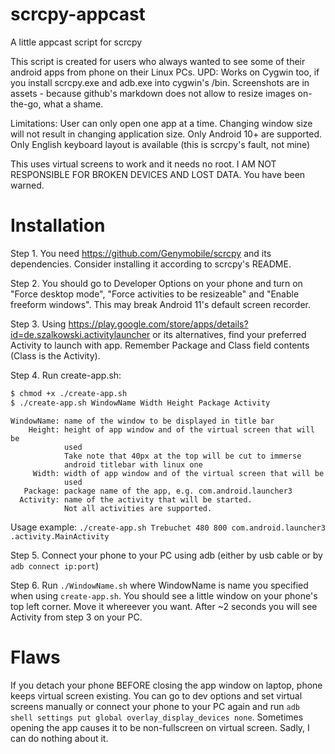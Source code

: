 # scrcpy-appcast
A little appcast script for scrcpy

This script is created for users who always wanted to see some of their android apps from phone on their Linux PCs. UPD: Works on Cygwin too, if you install scrcpy.exe and adb.exe into cygwin's /bin. Screenshots are in assets - because github's markdown does not allow to resize images on-the-go, what a shame.

Limitations:
User can only open one app at a time.
Changing window size will not result in changing application size.
Only Android 10+ are supported.
Only English keyboard layout is available (this is scrcpy's fault, not mine)

This uses virtual screens to work and it needs no root.
I AM NOT RESPONSIBLE FOR BROKEN DEVICES AND LOST DATA. You have been warned.

# Installation

Step 1. You need https://github.com/Genymobile/scrcpy and its dependencies. Consider installing it according to scrcpy's README.

Step 2. You should go to Developer Options on your phone and turn on "Force desktop mode", "Force activities to be resizeable" and "Enable freeform windows". This may break Android 11's default screen recorder.

Step 3. Using https://play.google.com/store/apps/details?id=de.szalkowski.activitylauncher or its alternatives, find your preferred Activity to launch with app. Remember Package and Class field contents (Class is the Activity).

Step 4. Run create-app.sh:
```bash
$ chmod +x ./create-app.sh
$ ./create-app.sh WindowName Width Height Package Activity
```
	WindowName: name of the window to be displayed in title bar
 	    Height: height of app window and of the virtual screen that will be
	            used
	            Take note that 40px at the top will be cut to immerse
	            android titlebar with linux one
	     Width: width of app window and of the virtual screen that will be
	            used
	   Package: package name of the app, e.g. com.android.launcher3
	  Activity: name of the activity that will be started.
	            Not all activities are supported.
Usage example: `./create-app.sh Trebuchet 480 800 com.android.launcher3 .activity.MainActivity`

Step 5. Connect your phone to your PC using adb (either by usb cable or by `adb connect ip:port`)

Step 6. Run `./WindowName.sh` where WindowName is name you specified when using `create-app.sh`. You should see a little window on your phone's top left corner. Move it whereever you want. After ~2 seconds you will see Activity from step 3 on your PC.

# Flaws

If you detach your phone BEFORE closing the app window on laptop, phone keeps virtual screen existing. You can go to dev options and set virtual screens manually or connect your phone to your PC again and run `adb shell settings put global overlay_display_devices none`.
Sometimes opening the app causes it to be non-fullscreen on virtual screen. Sadly, I can do nothing about it.
